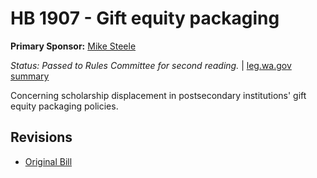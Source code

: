 # HB 1907 - Gift equity packaging
**Primary Sponsor:** [Mike Steele](/person/leg/mike.steele.md)

*Status: Passed to Rules Committee for second reading.* | [leg.wa.gov summary](https://app.leg.wa.gov/billsummary?BillNumber=1907&Year=2021)

Concerning scholarship displacement in postsecondary institutions' gift equity packaging policies.

## Revisions
* [Original Bill](1/)